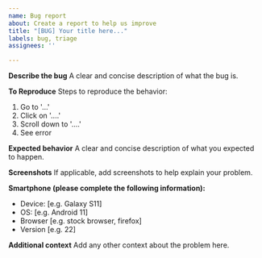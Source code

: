 ```yaml
---
name: Bug report
about: Create a report to help us improve
title: "[BUG] Your title here..."
labels: bug, triage
assignees: ''

---
```


**Describe the bug**
A clear and concise description of what the bug is.

**To Reproduce**
Steps to reproduce the behavior:
1. Go to '...'
2. Click on '....'
3. Scroll down to '....'
4. See error

**Expected behavior**
A clear and concise description of what you expected to happen.

**Screenshots**
If applicable, add screenshots to help explain your problem.

**Smartphone (please complete the following information):**
 - Device: [e.g. Galaxy S11]
 - OS: [e.g. Android 11]
 - Browser [e.g. stock browser, firefox]
 - Version [e.g. 22]

**Additional context**
Add any other context about the problem here.
